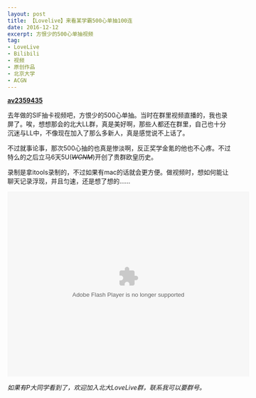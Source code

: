 ```yaml
---
layout: post
title: 【Lovelive】来看某学霸500心单抽100连
date: 2016-12-12
excerpt: 方恨少的500心单抽视频
tag: 
- LoveLive
- Bilibili
- 视频
- 原创作品
- 北京大学
- ACGN
---
```


[**av2359435**](http://www.bilibili.com/video/av2359435/)

去年做的SIF抽卡视频吧，方恨少的500心单抽。当时在群里视频直播的，我也录屏了。唉，想想那会的北大LL群，真是美好啊，那些人都还在群里，自己也十分沉迷与LL中，不像现在加入了那么多新人，真是感觉说不上话了。

不过就事论事，那次500心抽的也真是惨淡啊，反正奖学金氪的他也不心疼。不过特么的之后立马6天5U(~~*WCNM*~~)开创了贵群欧皇历史。

录制是拿itools录制的，不过如果有mac的话就会更方便。做视频时，想如何能让聊天记录浮现，并且匀速，还是想了想的……

<embed height="415" width="544" quality="high" allowfullscreen="true" type="application/x-shockwave-flash" src="http://static.hdslb.com/miniloader.swf" flashvars="aid=2359435&page=1" pluginspage="http://www.adobe.com/shockwave/download/download.cgi?P1_Prod_Version=ShockwaveFlash">

*如果有P大同学看到了，欢迎加入北大LoveLive群，联系我可以要群号。*